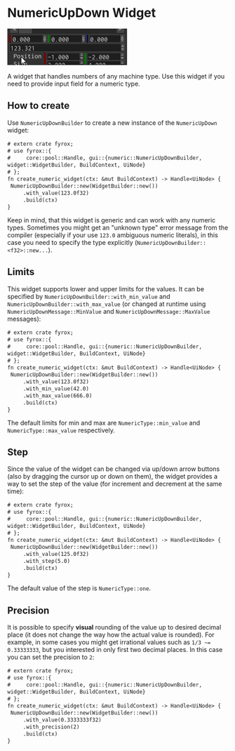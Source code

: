 # NumericUpDown Widget

![numeric up down](numeric_up_down.gif)

A widget that handles numbers of any machine type. Use this widget if you need to provide input field for a numeric
type.

## How to create

Use `NumericUpDownBuilder` to create a new instance of the `NumericUpDown` widget:

```rust,no_run
# extern crate fyrox;
# use fyrox::{
#     core::pool::Handle, gui::{numeric::NumericUpDownBuilder, widget::WidgetBuilder, BuildContext, UiNode}
# };
fn create_numeric_widget(ctx: &mut BuildContext) -> Handle<UiNode> {
 NumericUpDownBuilder::new(WidgetBuilder::new())
     .with_value(123.0f32)
     .build(ctx)
}
```

Keep in mind, that this widget is generic and can work with any numeric types. Sometimes you might get an "unknown type"
error message from the compiler (especially if your use `123.0` ambiguous numeric literals), in this case you need to
specify the type explicitly (`NumericUpDownBuilder::<f32>::new...`).

## Limits

This widget supports lower and upper limits for the values. It can be specified by `NumericUpDownBuilder::with_min_value`
and `NumericUpDownBuilder::with_max_value` (or changed at runtime using `NumericUpDownMessage::MinValue` and `NumericUpDownMessage::MaxValue`
messages):

```rust,no_run
# extern crate fyrox;
# use fyrox::{
#     core::pool::Handle, gui::{numeric::NumericUpDownBuilder, widget::WidgetBuilder, BuildContext, UiNode}
# };
fn create_numeric_widget(ctx: &mut BuildContext) -> Handle<UiNode> {
 NumericUpDownBuilder::new(WidgetBuilder::new())
     .with_value(123.0f32)
     .with_min_value(42.0)
     .with_max_value(666.0)
     .build(ctx)
}
```

The default limits for min and max are `NumericType::min_value` and `NumericType::max_value` respectively.

## Step

Since the value of the widget can be changed via up/down arrow buttons (also by dragging the cursor up or down on them), the widget
provides a way to set the step of the value (for increment and decrement at the same time):

```rust,no_run
# extern crate fyrox;
# use fyrox::{
#     core::pool::Handle, gui::{numeric::NumericUpDownBuilder, widget::WidgetBuilder, BuildContext, UiNode}
# };
fn create_numeric_widget(ctx: &mut BuildContext) -> Handle<UiNode> {
 NumericUpDownBuilder::new(WidgetBuilder::new())
     .with_value(125.0f32)
     .with_step(5.0)
     .build(ctx)
}
```

The default value of the step is `NumericType::one`.

## Precision

It is possible to specify **visual** rounding of the value up to desired decimal place (it does not change the way how
the actual value is rounded). For example, in some cases you might get irrational values such as `1/3 ~= 0.33333333`,
but you interested in only first two decimal places. In this case you can set the precision to `2`:

```rust,no_run
# extern crate fyrox;
# use fyrox::{
#     core::pool::Handle, gui::{numeric::NumericUpDownBuilder, widget::WidgetBuilder, BuildContext, UiNode}
# };
fn create_numeric_widget(ctx: &mut BuildContext) -> Handle<UiNode> {
 NumericUpDownBuilder::new(WidgetBuilder::new())
     .with_value(0.3333333f32)
     .with_precision(2)
     .build(ctx)
}
```